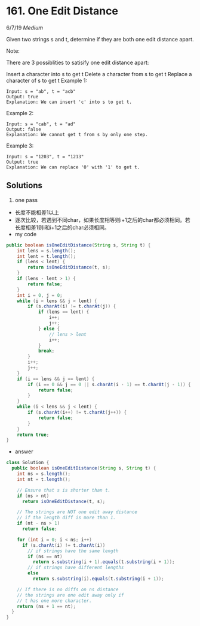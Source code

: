 # 161. One Edit Distance
6/7/19
*Medium*

Given two strings s and t, determine if they are both one edit distance apart.

Note:

There are 3 possiblities to satisify one edit distance apart:

Insert a character into s to get t
Delete a character from s to get t
Replace a character of s to get t
Example 1:
```
Input: s = "ab", t = "acb"
Output: true
Explanation: We can insert 'c' into s to get t.
```
Example 2:
```
Input: s = "cab", t = "ad"
Output: false
Explanation: We cannot get t from s by only one step.
```
Example 3:
```
Input: s = "1203", t = "1213"
Output: true
Explanation: We can replace '0' with '1' to get t.
```

## Solutions
1. one pass
- 长度不能相差1以上
- 逐次比较，若遇到不同char，如果长度相等则i+1之后的char都必须相同。若长度相差1则i和i+1之后的char必须相同。
- my code
```Java
public boolean isOneEditDistance(String s, String t) {
    int lens = s.length();
    int lent = t.length();
    if (lens < lent) {
        return isOneEditDistance(t, s);
    }
    if (lens - lent > 1) {
        return false;
    }
    int i = 0, j = 0;
    while (i < lens && j < lent) {
        if (s.charAt(i) != t.charAt(j)) {
            if (lens == lent) {
                i++;
                j++;
            } else {
                // lens > lent
                i++;
            }
            break;
        }
        i++;
        j++;
    }
    if (i == lens && j == lent) {
        if (i == 0 && j == 0 || s.charAt(i - 1) == t.charAt(j - 1)) {
            return false;
        }  
    }
    while (i < lens && j < lent) {
        if (s.charAt(i++) != t.charAt(j++)) {
            return false;
        }
    }
    return true;
}
```
- answer
```Java
class Solution {
  public boolean isOneEditDistance(String s, String t) {
    int ns = s.length();
    int nt = t.length();

    // Ensure that s is shorter than t.
    if (ns > nt)
      return isOneEditDistance(t, s);

    // The strings are NOT one edit away distance  
    // if the length diff is more than 1.
    if (nt - ns > 1)
      return false;

    for (int i = 0; i < ns; i++)
      if (s.charAt(i) != t.charAt(i))
        // if strings have the same length
        if (ns == nt)
          return s.substring(i + 1).equals(t.substring(i + 1));
        // if strings have different lengths
        else
          return s.substring(i).equals(t.substring(i + 1));

    // If there is no diffs on ns distance
    // the strings are one edit away only if
    // t has one more character.
    return (ns + 1 == nt);
  }
}
```
